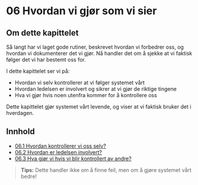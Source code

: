 # 06 Hvordan vi gjør som vi sier

## Om dette kapittelet

Så langt har vi laget gode rutiner, beskrevet hvordan vi forbedrer oss, og hvordan vi dokumenterer det vi gjør. Nå handler det om å sjekke at vi faktisk følger det vi har bestemt oss for.

I dette kapittelet ser vi på:
- Hvordan vi selv kontrollerer at vi følger systemet vårt
- Hvordan ledelsen er involvert og sikrer at vi gjør de riktige tingene
- Hva vi gjør hvis noen utenfra kommer for å kontrollere oss

Dette kapittelet gjør systemet vårt levende, og viser at vi faktisk bruker det i hverdagen.

## Innhold

- [06.1 Hvordan kontrollerer vi oss selv?](06.1%20Hvordan%20kontrollerer%20vi%20oss%20selv%3F.md)
- [06.2 Hvordan er ledelsen involvert?](06.2%20Hvordan%20er%20ledelsen%20involvert%3F.md)
- [06.3 Hva gjør vi hvis vi blir kontrollert av andre?](06.3%20Hva%20gj%C3%B8r%20vi%20hvis%20vi%20blir%20kontrollert%20av%20andre%3F.md)

> **Tips:** Dette handler ikke om å finne feil, men om å gjøre systemet vårt bedre!

